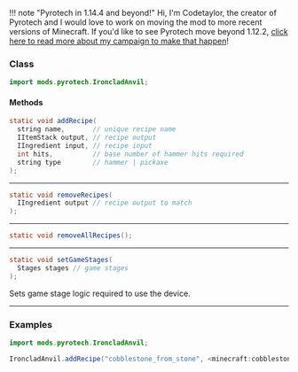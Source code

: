 !!! note "Pyrotech in 1.14.4 and beyond!"
    Hi, I'm Codetaylor, the creator of Pyrotech and I would love to work on moving the mod to more recent versions of Minecraft. If you'd like to see Pyrotech move beyond 1.12.2, [click here to read more about my campaign to make that happen](https://bit.ly/2KaxA3H)!

### Class

```java
import mods.pyrotech.IroncladAnvil;
```

#### Methods

```java
static void addRecipe(
  string name,       // unique recipe name
  IItemStack output, // recipe output
  IIngredient input, // recipe input
  int hits,          // base number of hammer hits required
  string type        // hammer | pickaxe
);
```


---


```java
static void removeRecipes(
  IIngredient output // recipe output to match
);
```


---


```java
static void removeAllRecipes();
```


---


```java
static void setGameStages(
  Stages stages // game stages
);
```

Sets game stage logic required to use the device.

---


### Examples

```java
import mods.pyrotech.IroncladAnvil;

IroncladAnvil.addRecipe("cobblestone_from_stone", <minecraft:cobblestone>, <minecraft:stone>, 8, "hammer");
```
